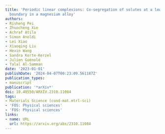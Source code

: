 ```yaml
---
title: 'Periodic linear complexions: Co-segregation of solutes at a low-angle grain
  boundary in a magnesium alloy'
authors:
- Risheng Pei
- Zhuocheng Xie
- Achraf Atila
- Simon Anoldi
- Lei Xiao
- Xiaoqing Liu
- Hexin Wang
- Sandra Korte-Kerzel
- Julien Guénolé
- Talal Al-Samman
date: '2023-01-01'
publishDate: '2024-04-07T00:23:09.561187Z'
publication_types:
- manuscript
publication: '*arXiv*'
doi: 10.48550/ARXIV.2310.11084
tags:
- Materials Science (cond-mat.mtrl-sci)
- 'FOS: Physical sciences'
- 'FOS: Physical sciences'
links:
- name: URL
  url: https://arxiv.org/abs/2310.11084
---
```

